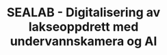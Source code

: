 ---
templateKey: index-page
title: SEALAB - Digitalisering av lakseoppdrett med undervannskamera og AI
heading: Digitalisering av lakseoppdrett
subheading: Ta merden med inn i kontrollrommet; SEALAB undervannskamera kombinert med maskinsyn og spesialutviklet software gir deg unik innsikt i miljøforhold, fiskevelferd, fôringsprosess og biomasse.
threeColumns:
  heading: Maskinsyn
  subheading: Fokusområder
  description: Ved å bruke maskinsyn på våre sylskarpe bilder i kombinasjon med maskinlæring blir lusetelling, fôroptimalisering og helseovervåking av laks på individnivå realitet.
  columns: 
    -   heading: Stressnivå
        icon: /img/respiratory-rate.svg
        description: Sanntidsinformasjon om stressnivå i merd, basert på fiskens gapefrekvens.
        buttonPath: /losninger/gapefrekvens
    -   heading: Fôroptimalisering
        icon: /img/food-optimization.svg
        description: Pelletdeteksjon, strømdata og fôrets synkehastighet i kombinasjon med historisk informasjon gir deg nødvendig beslutningsgrunnlag for optimalisert fôring.
        buttonPath: /losninger/foroptimalisering
    -   heading: Helseovervåking på individnivå
        icon: /img/health.svg
        description: Individuell gjenkjenning av laks og automatisk registrering av sår, skader og sykdom gir bedre innsikt og kontroll på fiskehelse enn noen gang. 
        buttonPath: /losninger/helseovervakning

---